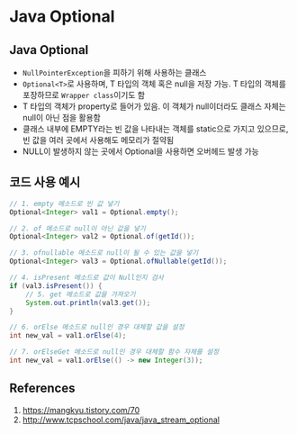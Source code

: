 # Java Optional

## Java Optional

- `NullPointerException`을 피하기 위해 사용하는 클래스
- `Optional<T>`로 사용하며, T 타입의 객체 혹은 null을 저장 가능. T 타입의 객체를 포장하므로 `Wrapper class`이기도 함
- T 타입의 객체가 property로 들어가 있음. 이 객체가 null이더라도 클래스 자체는 null이 아닌 점을 활용함
- 클래스 내부에 EMPTY라는 빈 값을 나타내는 객체를 static으로 가지고 있으므로, 빈 값을 여러 곳에서 사용해도 메모리가 절약됨
- NULL이 발생하지 않는 곳에서 Optional을 사용하면 오버헤드 발생 가능

## 코드 사용 예시

```Java
// 1. empty 메소드로 빈 값 넣기
Optional<Integer> val1 = Optional.empty();

// 2. of 메소드로 null이 아닌 값을 넣기
Optional<Integer> val2 = Optional.of(getId());

// 3. ofnullable 메소드로 null이 될 수 있는 값을 넣기
Optional<Integer> val3 = Optional.ofNullable(getId());

// 4. isPresent 메소드로 값이 Null인지 검사
if (val3.isPresent()) {
    // 5. get 메소드로 값을 가져오기
    System.out.println(val3.get());
}

// 6. orElse 메소드로 null인 경우 대체할 값을 설정
int new_val = val1.orElse(4);

// 7. orElseGet 메소드로 null인 경우 대체할 함수 자체를 설정
int new_val = val1.orElse(() -> new Integer(3));
```

## References

1. https://mangkyu.tistory.com/70
2. http://www.tcpschool.com/java/java_stream_optional
